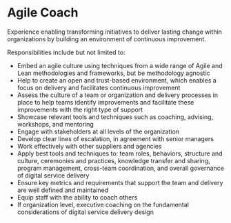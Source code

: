# Agile Coach

Experience enabling transforming initiatives to deliver lasting change within organizations by building an environment of continuous improvement.

Responsibilities include but not limited to:
- Embed an agile culture using techniques from a wide range of  Agile and Lean methodologies and frameworks, but be methodology agnostic
- Help to create an open and trust-based environment, which enables a focus on delivery and facilitates continuous improvement
- Assess the culture of a team or organization and delivery processes in place to help teams identify improvements and facilitate these improvements with the right type of support
- Showcase relevant tools and techniques such as coaching, advising, workshops, and mentoring
- Engage with stakeholders at all levels of the organization
- Develop clear lines of escalation, in agreement with senior managers
- Work effectively with other suppliers and agencies
- Apply best tools and techniques to: team roles, behaviors, structure and culture,  ceremonies and practices, knowledge transfer and sharing, program management, cross-team coordination, and overall governance of digital service delivery
- Ensure key metrics and requirements that support the team and delivery are well defined and maintained
- Equip staff with the ability to coach others
- If organization level, executive coaching on the fundamental considerations of digital service delivery design
